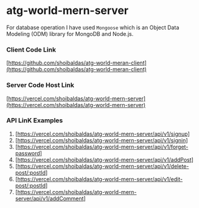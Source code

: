 # atg-world-mern-server

For database operation I have used `Mongoose` which is an Object Data Modeling (ODM) library for MongoDB and Node.js.


### Client Code Link

[https://github.com/shoibaldas/atg-world-meran-client](https://github.com/shoibaldas/atg-world-meran-client)

### Server Code Host Link

[https://vercel.com/shoibaldas/atg-world-mern-server](https://vercel.com/shoibaldas/atg-world-mern-server)

### API LinK Examples

1. [https://vercel.com/shoibaldas/atg-world-mern-server/api/v1/signup]
2. [https://vercel.com/shoibaldas/atg-world-mern-server/api/v1/signin]
3. [https://vercel.com/shoibaldas/atg-world-mern-server/api/v1/forget-password]
4. [https://vercel.com/shoibaldas/atg-world-mern-server/api/v1/addPost]
5. [https://vercel.com/shoibaldas/atg-world-mern-server/api/v1/delete-post/:postId]
6. [https://vercel.com/shoibaldas/atg-world-mern-server/api/v1/edit-post/:postId]
6. [https://vercel.com/shoibaldas/atg-world-mern-server/api/v1/addComment]